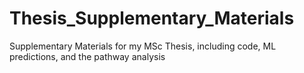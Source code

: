 # Thesis_Supplementary_Materials
Supplementary Materials for my MSc Thesis, including code, ML predictions, and the pathway analysis
